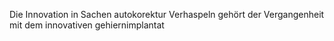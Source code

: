 Die Innovation in Sachen autokorektur 
Verhaspeln gehört der Vergangenheit mit dem innovativen gehiernimplantat 